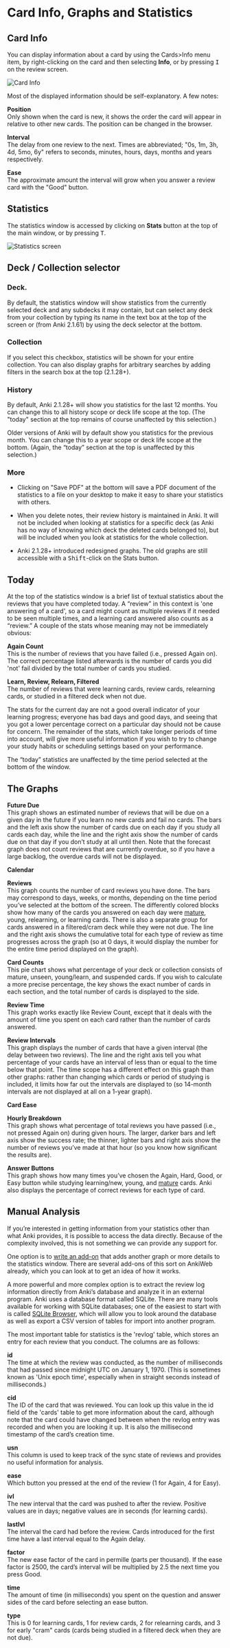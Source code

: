 # Card Info, Graphs and Statistics

<!-- toc -->

## Card Info

You can display information about a card by using the Cards&gt;Info menu item,
by right-clicking on the card and then selecting **Info**, or by pressing
<kbd>I</kbd> on the review screen.

![Card Info](media/card_info.png)

Most of the displayed information should be self-explanatory. A few notes:

**Position**  
Only shown when the card is new, it shows the order the card will appear
in relative to other new cards. The position can be changed in the
browser.

**Interval**  
The delay from one review to the next. Times are abbreviated; "0s, 1m,
3h, 4d, 5mo, 6y" refers to seconds, minutes, hours, days, months and
years respectively.

**Ease**  
The approximate amount the interval will grow when you answer a review
card with the "Good" button.

## Statistics

The statistics window is accessed by clicking on **Stats** button at the
top of the main window, or by pressing <kbd>T</kbd>. 

![Statistics screen](media/Statistics.png)

## Deck / Collection selector

### Deck. 
By default, the statistics window will show statistics from the currently selected deck and any
subdecks it may contain, but can select any deck from your collection by typing its name in the 
text box at the top of the screen or (from Anki 2.1.61) by using the deck selector at the bottom. 

### Collection
If you select this checkbox, statistics will be shown for your entire collection. You can also display graphs
for arbitrary searches by adding filters in the search box at the top (2.1.28+).

### History

By default, Anki 2.1.28+ will show you statistics for the last 12 months.
You can change this to all history scope or deck life scope at the top. (The
"today" section at the top remains of course unaffected by this selection.)

Older versions of Anki will by default show you statistics for
the previous month. You can change this to a year scope or deck life scope
at the bottom. (Again, the “today” section at the top is unaffected
by this selection.)

### More
- Clicking on "Save PDF" at the bottom will save a PDF document of the statistics to a file
on your desktop to make it easy to share your statistics with others.

- When you delete notes, their review history is maintained in Anki. It
will not be included when looking at statistics for a specific deck (as
Anki has no way of knowing which deck the deleted cards belonged to),
but will be included when you look at statistics for the whole
collection.

- Anki 2.1.28+ introduced redesigned graphs. The old graphs are still
accessible with a <kbd>Shift</kbd>-click on the Stats button.

## Today

At the top of the statistics window is a brief list of textual
statistics about the reviews that you have completed today. A “review”
in this context is 'one answering of a card', so a card might count as
multiple reviews if it needed to be seen multiple times, and a learning
card answered also counts as a “review.” A couple of the stats whose
meaning may not be immediately obvious:

**Again Count**  
This is the number of reviews that you have failed (i.e., pressed Again
on). The correct percentage listed afterwards is the number of cards you
did 'not' fail divided by the total number of cards you studied.

**Learn, Review, Relearn, Filtered**  
The number of reviews that were learning cards, review cards, relearning
cards, or studied in a filtered deck when not due.

The stats for the current day are not a good overall indicator of your
learning progress; everyone has bad days and good days, and seeing that
you got a lower percentage correct on a particular day should not be
cause for concern. The remainder of the stats, which take longer periods
of time into account, will give more useful information if you wish to
try to change your study habits or scheduling settings based on your
performance.

The “today” statistics are unaffected by the time period selected at the
bottom of the window.

## The Graphs

**Future Due**  
This graph shows an estimated number of reviews that will be due on a
given day in the future if you learn no new cards and fail no cards. The
bars and the left axis show the number of cards due on each day if you
study all cards each day, while the line and the right axis show the
number of cards due on that day if you don’t study at all until then.
Note that the forecast graph does not count reviews that are currently
overdue, so if you have a large backlog, the overdue cards will not be
displayed.

**Calendar**

**Reviews**  
This graph counts the number of card reviews you have done. The bars may
correspond to days, weeks, or months, depending on the time period
you’ve selected at the bottom of the screen. The differently colored
blocks show how many of the cards you answered on each day were
[mature](getting-started.md#types-of-cards), young, relearning, or learning cards.
There is also a separate group for cards answered in a filtered/cram
deck while they were not due. The line and the right axis shows the
cumulative total for each type of review as time progresses across the
graph (so at 0 days, it would display the number for the entire time
period displayed on the graph).

**Card Counts**  
This pie chart shows what percentage of your deck or collection consists
of mature, unseen, young/learn, and suspended cards. If you wish to
calculate a more precise percentage, the key shows the exact number of
cards in each section, and the total number of cards is displayed to the
side.

**Review Time**  
This graph works exactly like Review Count, except that it deals with
the amount of time you spent on each card rather than the number of
cards answered.

**Review Intervals**  
This graph displays the number of cards that have a given interval (the
delay between two reviews). The line and the right axis tell you what
percentage of your cards have an interval of less than or equal to the
time below that point. The time scope has a different effect on this
graph than other graphs: rather than changing which cards or period of
studying is included, it limits how far out the intervals are displayed
to (so 14-month intervals are not displayed at all on a 1-year graph).

**Card Ease**

**Hourly Breakdown**  
This graph shows what percentage of total reviews you have passed (i.e.,
not pressed Again on) during given hours. The larger, darker bars and
left axis show the success rate; the thinner, lighter bars and right
axis show the number of reviews you’ve made at that hour (so you know
how significant the results are).

**Answer Buttons**  
This graph shows how many times you’ve chosen the Again, Hard, Good, or
Easy button while studying learning/new, young, and
[mature](getting-started.md#types-of-cards) cards. Anki also displays the percentage
of correct reviews for each type of card.

## Manual Analysis

If you’re interested in getting information from your statistics other
than what Anki provides, it is possible to access the data directly.
Because of the complexity involved, this is not something we can provide
any support for.

One option is to [write an add-on](addons.md) that adds another graph or
more details to the statistics window. There are several add-ons of this
sort on AnkiWeb already, which you can look at to get an idea of how it
works.

A more powerful and more complex option is to extract the review log
information directly from Anki’s database and analyze it in an external
program. Anki uses a database format called SQLite. There are many tools
available for working with SQLite databases; one of the easiest to start
with is called [SQLite Browser](http://sqlitebrowser.org/), which will
allow you to look around the database as well as export a CSV version of
tables for import into another program.

The most important table for statistics is the 'revlog' table, which
stores an entry for each review that you conduct. The columns are as
follows:

**id**  
The time at which the review was conducted, as the number of
milliseconds that had passed since midnight UTC on January 1, 1970.
(This is sometimes known as 'Unix epoch time', especially when in
straight seconds instead of milliseconds.)

**cid**  
The ID of the card that was reviewed. You can look up this value in the
id field of the 'cards' table to get more information about the card,
although note that the card could have changed between when the revlog
entry was recorded and when you are looking it up. It is also the
millisecond timestamp of the card’s creation time.

**usn**  
This column is used to keep track of the sync state of reviews and
provides no useful information for analysis.

**ease**  
Which button you pressed at the end of the review (1 for Again, 4 for
Easy).

**ivl**  
The new interval that the card was pushed to after the review. Positive
values are in days; negative values are in seconds (for learning cards).

**lastIvl**  
The interval the card had before the review. Cards introduced for the
first time have a last interval equal to the Again delay.

**factor**  
The new ease factor of the card in permille (parts per thousand). If the
ease factor is 2500, the card’s interval will be multiplied by 2.5 the
next time you press Good.

**time**  
The amount of time (in milliseconds) you spent on the question and
answer sides of the card before selecting an ease button.

**type**  
This is 0 for learning cards, 1 for review cards, 2 for relearning cards,
and 3 for early "cram" cards (cards being studied in a filtered deck when they
are not due).
